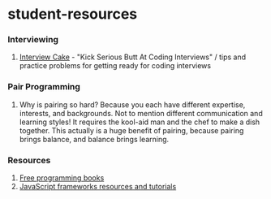 # student-resources

### Interviewing

1. [Interview Cake](http://www.interviewcake.com/) - "Kick Serious Butt 
At Coding Interviews" / tips and practice problems for getting ready for coding interviews

### Pair Programming

1. Why is pairing so hard? Because you each have different expertise, interests, and backgrounds. Not to mention different communication and learning styles! It requires the kool-aid man and the chef to make a dish together. This actually is a huge benefit of pairing, because pairing brings balance, and balance brings learning.

### Resources

1. [Free programming books](http://stackoverflow.com/questions/194812/list-of-freely-available-programming-books/392926#392926)
2. [JavaScript frameworks resources and tutorials](http://resrc.io/list/18/javascript-frameworks/)
